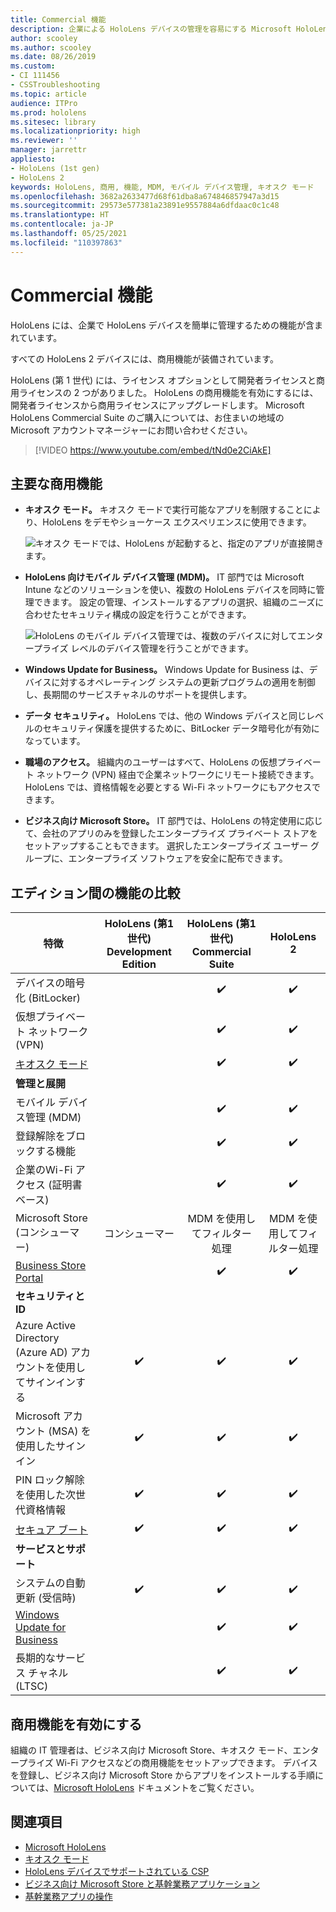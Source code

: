 ```yaml
---
title: Commercial 機能
description: 企業による HoloLens デバイスの管理を容易にする Microsoft HoloLens Commercial Suite 機能について説明します。
author: scooley
ms.author: scooley
ms.date: 08/26/2019
ms.custom:
- CI 111456
- CSSTroubleshooting
ms.topic: article
audience: ITPro
ms.prod: hololens
ms.sitesec: library
ms.localizationpriority: high
ms.reviewer: ''
manager: jarrettr
appliesto:
- HoloLens (1st gen)
- HoloLens 2
keywords: HoloLens, 商用, 機能, MDM, モバイル デバイス管理, キオスク モード
ms.openlocfilehash: 3682a2633477d68f61dba8a674846857947a3d15
ms.sourcegitcommit: 29573e577381a23891e9557884a6dfdaac0c1c48
ms.translationtype: HT
ms.contentlocale: ja-JP
ms.lasthandoff: 05/25/2021
ms.locfileid: "110397863"
---
```

# <a name="commercial-features"></a>Commercial 機能

HoloLens には、企業で HoloLens デバイスを簡単に管理するための機能が含まれています。

すべての HoloLens 2 デバイスには、商用機能が装備されています。

HoloLens (第 1 世代) には、ライセンス オプションとして開発者ライセンスと商用ライセンスの 2 つがありました。 HoloLens の商用機能を有効にするには、開発者ライセンスから商用ライセンスにアップグレードします。 Microsoft HoloLens Commercial Suite のご購入については、お住まいの地域の Microsoft アカウントマネージャーにお問い合わせください。

>[!VIDEO https://www.youtube.com/embed/tNd0e2CiAkE]

## <a name="key-commercial-features"></a>主要な商用機能

- **キオスク モード。** キオスク モードで実行可能なアプリを制限することにより、HoloLens をデモやショーケース エクスペリエンスに使用できます。

  ![キオスク モードでは、HoloLens が起動すると、指定のアプリが直接開きます。](images/201608-kioskmode-400px.png)

- **HoloLens 向けモバイル デバイス管理 (MDM)。** IT 部門では Microsoft Intune などのソリューションを使い、複数の HoloLens デバイスを同時に管理できます。 設定の管理、インストールするアプリの選択、組織のニーズに合わせたセキュリティ構成の設定を行うことができます。

  ![HoloLens のモバイル デバイス管理では、複数のデバイスに対してエンタープライズ レベルのデバイス管理を行うことができます。](images/201608-enterprisemanagement-400px.png)

- **Windows Update for Business。** Windows Update for Business は、デバイスに対するオペレーティング システムの更新プログラムの適用を制御し、長期間のサービスチャネルのサポートを提供します。
- **データ セキュリティ。** HoloLens では、他の Windows デバイスと同じレベルのセキュリティ保護を提供するために、BitLocker データ暗号化が有効になっています。
- **職場のアクセス。** 組織内のユーザーはすべて、HoloLens の仮想プライベート ネットワーク (VPN) 経由で企業ネットワークにリモート接続できます。 HoloLens では、資格情報を必要とする Wi-Fi ネットワークにもアクセスできます。
- **ビジネス向け Microsoft Store。** IT 部門では、HoloLens の特定使用に応じて、会社のアプリのみを登録したエンタープライズ プライベート ストアをセットアップすることもできます。 選択したエンタープライズ ユーザー グループに、エンタープライズ ソフトウェアを安全に配布できます。

## <a name="feature-comparison-between-editions"></a>エディション間の機能の比較

|特徴 |HoloLens (第1世代) Development Edition |HoloLens (第1世代) Commercial Suite |HoloLens 2 |
|---|:---:|:---:|:---:|
|デバイスの暗号化 (BitLocker) | |✔️ |✔️ |
|仮想プライベート ネットワーク (VPN) | |✔️ |✔️ |
|[キオスク モード](hololens-kiosk.md) | |✔️ |✔️ |
|**管理と展開** | | | |
|モバイル デバイス管理 (MDM) | |✔️ |✔️ |
|登録解除をブロックする機能 | |✔️ |✔️ |
|企業のWi-Fi アクセス (証明書ベース) | |✔️ |✔️ |
|Microsoft Store (コンシューマー) |コンシューマー |MDM を使用してフィルター処理 |MDM を使用してフィルター処理 |
|[Business Store Portal](https://docs.microsoft.com/microsoft-store/working-with-line-of-business-apps) | |✔️ |✔️ |
|**セキュリティと ID** | | | |
|Azure Active Directory (Azure AD) アカウントを使用してサインインする |✔️ |✔️ |✔️ |
|Microsoft アカウント (MSA) を使用したサインイン |✔️ |✔️ |✔️ |
|PIN ロック解除を使用した次世代資格情報 |✔️ |✔️ |✔️ |
|[セキュア ブート](https://docs.microsoft.com/windows-hardware/design/device-experiences/oem-secure-boot) |✔️ |✔️ |✔️ |
|**サービスとサポート** | | | |
|システムの自動更新 (受信時) |✔️ |✔️ |✔️ |
|[Windows Update for Business](https://docs.microsoft.com/windows/deployment/update/waas-manage-updates-wufb) | |✔️ |✔️ |
|長期的なサービス チャネル (LTSC) | |✔️ |✔️ |

## <a name="enabling-commercial-features"></a>商用機能を有効にする

組織の IT 管理者は、ビジネス向け Microsoft Store、キオスク モード、エンタープライズ Wi-Fi アクセスなどの商用機能をセットアップできます。 デバイスを登録し、ビジネス向け Microsoft Store からアプリをインストールする手順については、[Microsoft HoloLens](index.yml) ドキュメントをご覧ください。

## <a name="see-also"></a>関連項目

- [Microsoft HoloLens](index.yml)
- [キオスク モード](hololens-kiosk.md)
- [HoloLens デバイスでサポートされている CSP](/windows/client-management/mdm/configuration-service-provider-reference#csps-supported-in-hololens-devices)
- [ビジネス向け Microsoft Store と基幹業務アプリケーション](https://blogs.technet.microsoft.com/sbucci/2016/04/13/windows-store-for-business-and-line-of-business-applications/)
- [基幹業務アプリの操作](/microsoft-store/working-with-line-of-business-apps)
